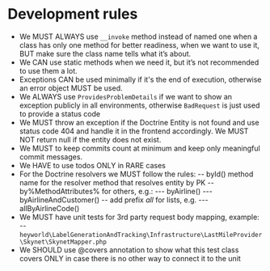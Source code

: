 # Development rules
- We MUST ALWAYS use `__invoke` method instead of named one when a class has only one method for better readiness, when we want to use it, BUT make sure the class name tells what it’s about.
- We CAN use static methods when we need it, but it’s not recommended to use them a lot.
- Exceptions CAN be used minimally if it's the end of execution, otherwise an error object MUST be used.
- We ALWAYS use `ProvidesProblemDetails` if we want to show an exception publicly in all environments, otherwise `BadRequest` is just used to provide a status code
- We MUST throw an exception if the Doctrine Entity is not found and use status code 404 and handle it in the frontend accordingly. We MUST NOT return null if the entity does not exist.
- We MUST to keep commits count at minimum and keep only meaningful commit messages.
- We HAVE to use todos ONLY in RARE cases
- For the Doctrine resolvers we MUST follow the rules:
  -- byId() method name for the resolver method that resolves entity by PK
  -- by%MethodAttributes% for others, e.g.:
      --- byAirline()
      --- byAirlineAndCustomer()
  -- add prefix *all* for lists, e.g.
      --- allByAirlineCode()
- We MUST have unit tests for 3rd party request body mapping, example:
  -- `heyworld\LabelGenerationAndTracking\Infrastructure\LastMileProvider\Skynet\SkynetMapper.php`
- We SHOULD use @covers annotation to show what this test class covers ONLY in case there is no other way to connect it to the unit
